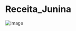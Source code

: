 # Receita_Junina

![image](https://github.com/horquidia-lima/Receita_Junina/assets/63380921/649f6932-0ed0-4309-8f8f-bdc157e1f2b1)
